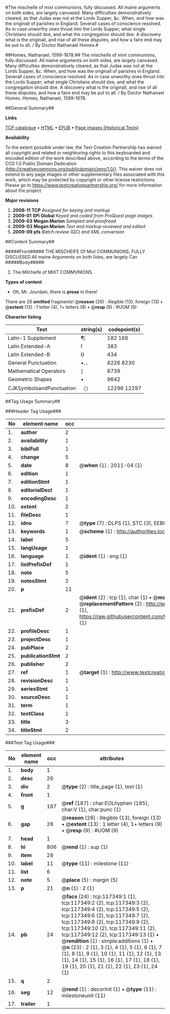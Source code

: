 #The mischeife of mixt communions, fully discussed. All maine arguments on both sides, are largely canvased. Many difficulties demonstratively cleared, as that Judas was not at the Lords Supper, &c. When, and how was the originall of parishes in England. Severall cases of conscience resolved. As in case unworthy ones thrust into the Lords Supper; what single Christians should doe, and what the congregation should doe. A discovery what is the originall, and rise of all these disputes, and how a faire end may be put to all. / By Doctor Nathanael Homes.#

##Homes, Nathanael, 1599-1678.##
The mischeife of mixt communions, fully discussed. All maine arguments on both sides, are largely canvased. Many difficulties demonstratively cleared, as that Judas was not at the Lords Supper, &c. When, and how was the originall of parishes in England. Severall cases of conscience resolved. As in case unworthy ones thrust into the Lords Supper; what single Christians should doe, and what the congregation should doe. A discovery what is the originall, and rise of all these disputes, and how a faire end may be put to all. / By Doctor Nathanael Homes.
Homes, Nathanael, 1599-1678.

##General Summary##

**Links**

[TCP catalogue](http://www.ota.ox.ac.uk/tcp/)  • 
[HTML](http://tei.it.ox.ac.uk/tcp/Texts-HTML/free/A86/A86500.html)  • 
[EPUB](http://tei.it.ox.ac.uk/tcp/Texts-EPUB/free/A86/A86500.epub) • 
[Page images (Historical Texts)](https://historicaltexts.jisc.ac.uk/eebo-99865112e)

**Availability**

To the extent possible under law, the Text Creation Partnership has waived all copyright and related or neighboring rights to this keyboarded and encoded edition of the work described above, according to the terms of the CC0 1.0 Public Domain Dedication (http://creativecommons.org/publicdomain/zero/1.0/). This waiver does not extend to any page images or other supplementary files associated with this work, which may be protected by copyright or other license restrictions. Please go to https://www.textcreationpartnership.org/ for more information about the project.

**Major revisions**

1. __2008-11__ __TCP__ *Assigned for keying and markup*
1. __2009-01__ __SPi Global__ *Keyed and coded from ProQuest page images*
1. __2009-03__ __Megan Marion__ *Sampled and proofread*
1. __2009-03__ __Megan Marion__ *Text and markup reviewed and edited*
1. __2009-09__ __pfs__ *Batch review (QC) and XML conversion*

##Content Summary##

#####Front#####
THE MISCHEIFE Of Mixt COMMUNIONS, FULLY DISCUSSED.All maine Arguments on both ſides, are largely Can
#####Body#####

1. The Miſcheife of MIXT COMMVNIONS.

**Types of content**

  * Oh, Mr. Jourdain, there is **prose** in there!

There are 26 **omitted** fragments! 
 @__reason__ (26) : illegible (13), foreign (13)  •  @__extent__ (13) : 1 letter (4), 1+ letters (9)  •  @__resp__ (9) : #UOM (9)

**Character listing**


|Text|string(s)|codepoint(s)|
|---|---|---|
|Latin-1 Supplement|¶¦|182 166|
|Latin Extended-A|ſ|383|
|Latin Extended-B|Ʋ|434|
|General Punctuation|•…|8226 8230|
|Mathematical Operators|∣|8739|
|Geometric Shapes|▪|9642|
|CJKSymbolsandPunctuation|〈〉|12296 12297|

##Tag Usage Summary##

###Header Tag Usage###

|No|element name|occ|attributes|
|---|---|---|---|
|1.|__author__|2||
|2.|__availability__|1||
|3.|__biblFull__|1||
|4.|__change__|5||
|5.|__date__|8| @__when__ (1) : 2011-04 (1)|
|6.|__edition__|1||
|7.|__editionStmt__|1||
|8.|__editorialDecl__|1||
|9.|__encodingDesc__|1||
|10.|__extent__|2||
|11.|__fileDesc__|1||
|12.|__idno__|7| @__type__ (7) : DLPS (1), STC (3), EEBO-CITATION (1), PROQUEST (1), VID (1)|
|13.|__keywords__|1| @__scheme__ (1) : http://authorities.loc.gov/ (1)|
|14.|__label__|5||
|15.|__langUsage__|1||
|16.|__language__|1| @__ident__ (1) : eng (1)|
|17.|__listPrefixDef__|1||
|18.|__note__|5||
|19.|__notesStmt__|2||
|20.|__p__|11||
|21.|__prefixDef__|2| @__ident__ (2) : tcp (1), char (1)  •  @__matchPattern__ (2) : ([0-9\-]+):([0-9IVX]+) (1), (.+) (1)  •  @__replacementPattern__ (2) : http://eebo.chadwyck.com/downloadtiff?vid=$1&page=$2 (1), https://raw.githubusercontent.com/textcreationpartnership/Texts/master/tcpchars.xml#$1 (1)|
|22.|__profileDesc__|1||
|23.|__projectDesc__|1||
|24.|__pubPlace__|2||
|25.|__publicationStmt__|2||
|26.|__publisher__|2||
|27.|__ref__|1| @__target__ (1) : http://www.textcreationpartnership.org/docs/. (1)|
|28.|__revisionDesc__|1||
|29.|__seriesStmt__|1||
|30.|__sourceDesc__|1||
|31.|__term__|1||
|32.|__textClass__|1||
|33.|__title__|3||
|34.|__titleStmt__|2||


###Text Tag Usage###

|No|element name|occ|attributes|
|---|---|---|---|
|1.|__body__|1||
|2.|__desc__|26||
|3.|__div__|2| @__type__ (2) : title_page (1), text (1)|
|4.|__front__|1||
|5.|__g__|187| @__ref__ (187) : char:EOLhyphen (185), char:V (1), char:punc (1)|
|6.|__gap__|26| @__reason__ (26) : illegible (13), foreign (13)  •  @__extent__ (13) : 1 letter (4), 1+ letters (9)  •  @__resp__ (9) : #UOM (9)|
|7.|__head__|1||
|8.|__hi__|806| @__rend__ (1) : sup (1)|
|9.|__item__|28||
|10.|__label__|11| @__type__ (11) : milestone (11)|
|11.|__list__|6||
|12.|__note__|5| @__place__ (5) : margin (5)|
|13.|__p__|21| @__n__ (1) : 2 (1)|
|14.|__pb__|24| @__facs__ (24) : tcp:117349:1 (1), tcp:117349:2 (2), tcp:117349:3 (2), tcp:117349:4 (2), tcp:117349:5 (2), tcp:117349:6 (2), tcp:117349:7 (2), tcp:117349:8 (2), tcp:117349:9 (2), tcp:117349:10 (2), tcp:117349:11 (2), tcp:117349:12 (2), tcp:117349:13 (1)  •  @__rendition__ (1) : simple:additions (1)  •  @__n__ (23) : 2 (1), 3 (1), 4 (1), 5 (1), 6 (1), 7 (1), 8 (1), 9 (1), 10 (1), 11 (1), 12 (1), 13 (1), 14 (1), 15 (1), 16 (1), 17 (1), 18 (1), 19 (1), 20 (1), 21 (1), 22 (1), 23 (1), 24 (1)|
|15.|__q__|2||
|16.|__seg__|12| @__rend__ (1) : decorInit (1)  •  @__type__ (11) : milestoneunit (11)|
|17.|__trailer__|1||
